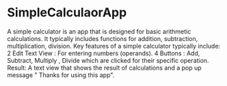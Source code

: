 # SimpleCalculaorApp
A simple calculator is an app  that is designed for basic arithmetic calculations.
It typically includes functions for addition, subtraction, multiplication, division.
Key features of a simple calculator typically include:
2 Edit Text View : For entering numbers (operands).
4 Buttons : Add, Subtract, Multiply , Divide which are clicked for their specific operation.
Result: A text view that shows the result of calculations and a pop up message " Thanks for using this app".

